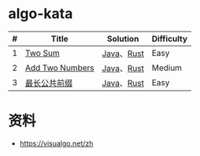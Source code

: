 # algo-kata

| # | Title | Solution | Difficulty |
|---| ----- | -------- | ---------- |
|1|[Two Sum](https://leetcode.com/problems/two-sum/)|[Java](./java/TwoSum.java)、[Rust](./rust/src/leetcode/two_sum.rs)|Easy|
|2|[Add Two Numbers](https://leetcode.com/problems/add-two-numbers/)| [Java](./java/AddTwoSum2.java)、[Rust](./rust/src/leetcode/add_two_sume_2.rs) |Medium|
|3|[最长公共前缀](https://leetcode.cn/problems/longest-common-prefix/description/)| [Java](./java/LongestCommonPrefix14.java)、[Rust](./rust/src/leetcode/longest_common_prefix_14.rs) |Easy|
# 资料
* https://visualgo.net/zh